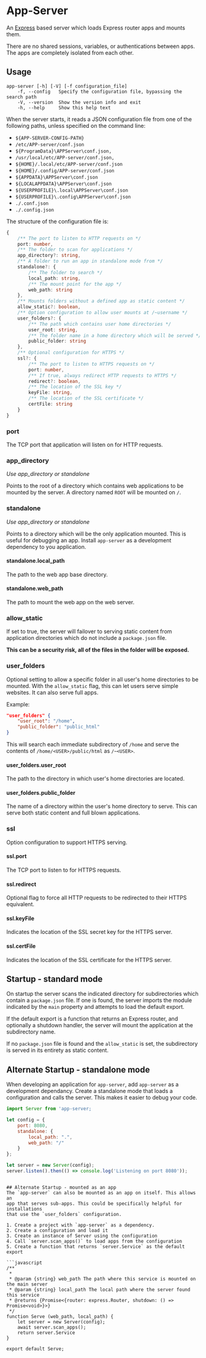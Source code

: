# App-Server
An [Express](https://expressjs.com/) based server which loads Express router
apps and mounts them.

There are no shared sessions, variables, or authentications between apps. The
apps are completely isolated from each other.

## Usage
```shell
app-server [-h] [-V] [-f configuration_file]
    -f, --config   Specify the configuration file, bypassing the search path
    -V, --version  Show the version info and exit
    -h, --help     Show this help text
```

When the server starts, it reads a JSON configuration file from one of the
following paths, unless specified on the command line:
* `${APP-SERVER-CONFIG-PATH}`
* `/etc/APP-server/conf.json`
* `${ProgramData}\APPServer\conf.json,`
* `/usr/local/etc/APP-server/conf.json,`
* `${HOME}/.local/etc/APP-server/conf.json`
* `${HOME}/.config/APP-server/conf.json`
* `${APPDATA}\APPServer\conf.json`
* `${LOCALAPPDATA}\APPServer\conf.json`
* `${USERPROFILE}\.local\APPServer\conf.json`
* `${USERPROFILE}\.config\APPServer\conf.json`
* `./.conf.json`
* `./.config.json`

The structure of the configuration file is:
```TypeScript
{
    /** The port to listen to HTTP requests on */
    port: number,
    /** The folder to scan for applications */
    app_directory?: string,
    /** A folder to run an app in standalone mode from */
    standalone?: {
        /** The folder to search */
        local_path: string,
        /** The mount point for the app */
        web_path: string
    },
    /** Mounts folders without a defined app as static content */
    allow_static?: boolean,
    /** Option configuration to allow user mounts at /~username */
    user_folders?: {
        /** The path which contains user home directories */
        user_root: string,
        /** The folder name in a home directory which will be served */
        public_folder: string
    },
    /** Optional configuration for HTTPS */
    ssl?: {
        /** The port to listen to HTTPS requests on */
        port: number,
        /** If true, always redirect HTTP requests to HTTPS */
        redirect?: boolean,
        /** The location of the SSL key */
        keyFile: string,
        /** The location of the SSL certificate */
        certFile: string
    }
}
```
### port
The TCP port that application will listen on for HTTP requests.

### app_directory
_Use app_directory or standalone_

Points to the root of a directory which contains web applications to be
mounted by the server. A directory named `ROOT` will be mounted on `/`.

### standalone
_Use app_directory or standalone_

Points to a directory which will be the only application mounted. This
is useful for debugging an app. Install `app-server` as a development
dependency to you application.

#### standalone.local_path
The path to the web app base directory.

#### standalone.web_path
The path to mount the web app on the web server.

### allow_static
If set to true, the server will failover to serving static content from
application directories which do not include a `package.json` file.

**This can be a security risk, all of the files in the folder will be exposed.**

### user_folders
Optional setting to allow a specific folder in all user's home directories 
to be mounted. With the `allow_static` flag, this can let users serve simple
websites. It can also serve full apps. 

Example:
```json
"user_folders" {
    "user_root": "/home",
    "public_folder": "public_html"
}
```

This will search each immediate subdirectory of `/home` and serve the
contents of `/home/<USER>/public/html` as `/~<USER>`.

#### user_folders.user_root
The path to the directory in which user's home directories are located.

#### user_folders.public_folder
The name of a directory within the user's home directory to serve. This
can serve both static content and full blown applications.

### ssl
Option configuration to support HTTPS serving.

#### ssl.port
The TCP port to listen to for HTTPS requests.

#### ssl.redirect
Optional flag to force all HTTP requests to be redirected to their
HTTPS equivalent.

#### ssl.keyFile
Indicates the location of the SSL secret key for the HTTPS server.

#### ssl.certFile
Indicates the location of the SSL certificate for the HTTPS server.

## Startup - standard mode
On startup the server scans the indicated directory for subdirectories
which contain a `package.json` file. If one is found, the server imports
the module indicated by the `main` property and attempts to load the 
default export.

If the default export is a function that returns an Express router, and optionally a shutdown handler, the server will mount the application at
the subdirectory name.

If no `package.json` file is found and the `allow_static` is set, the
subdirectory is served in its entirety as static content.

## Alternate Startup - standalone mode
When developing an application for `app-server`, add `app-server` as a
development dependancy. Create a standalone mode that loads a configuration
and calls the server. This makes it easier to debug your code.

```javascript
import Server from 'app-server;

let config = {
    port: 8080,
    standalone: {
        local_path: ".",
        web_path: "/"
    }
};

let server = new Server(config);
server.listen().then(() => console.log('Listening on port 8080'));
```
```

## Alternate Startup - mounted as an app
The `app-server` can also be mounted as an app on itself. This allows an
app that serves sub-apps. This could be specifically helpful for installations
that use the `user_folders` configuration.

1. Create a project with `app-server` as a dependency. 
2. Create a configuration and load it
3. Create an instance of Server using the configuration
4. Call `server.scan_apps()` to load apps from the configuration
5. Create a function that returns `server.Service` as the default export

```javascript
/**
 * 
 * @param {string} web_path The path where this service is mounted on the main server
 * @param {string} local_path The local path where the server found this service
 * @returns {Promise<{router: express.Router, shutdown: () => Promise<void>}>}
 */
function Serve (web_path, local_path) {
    let server = new Server(config);
    await server.scan_apps();
    return server.Service
}

export default Serve;
```

